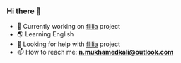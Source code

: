 ### Hi there 👋

- 🚀 Currently working on [flilia](https://github.com/flilia) project
- 🌎 Learning English
- 🤔 Looking for help with [flilia](https://github.com/flilia) project
- 📫 How to reach me: **n.mukhamedkali@outlook.com**
